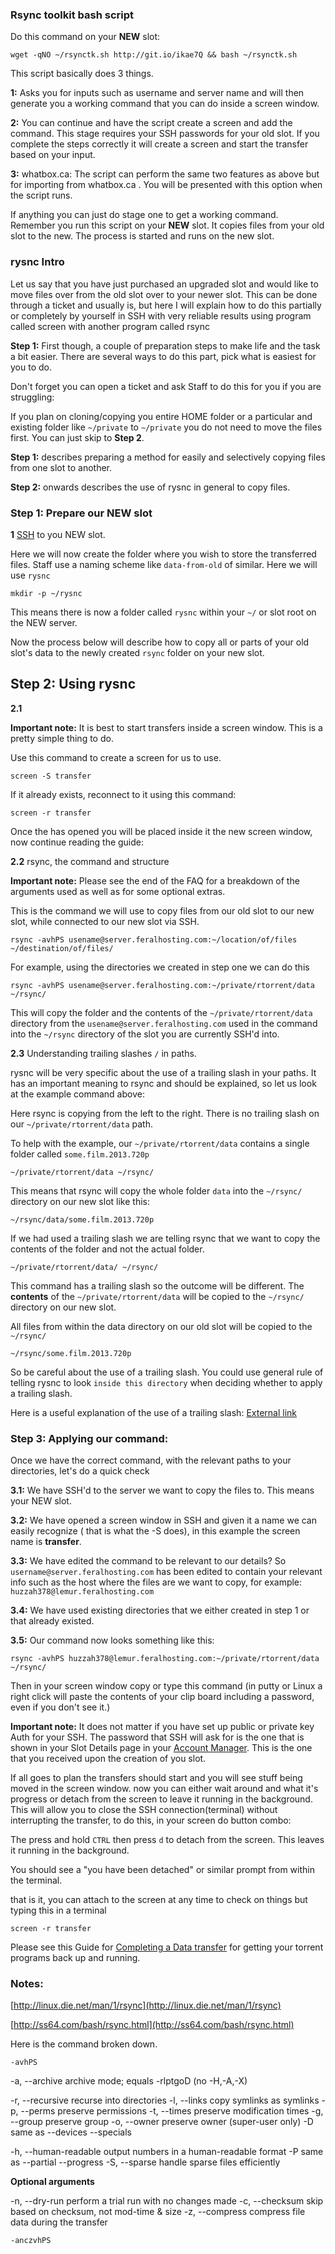 
### Rsync toolkit bash script

Do this command on your **NEW** slot:

~~~
wget -qNO ~/rsynctk.sh http://git.io/ikae7Q && bash ~/rsynctk.sh
~~~

This script basically does 3 things.

**1:** Asks you for inputs such as username and server name and will then generate you a working command that you can do inside a screen window.

**2:** You can continue and have the script create a screen and add the command. This stage requires your SSH passwords for your old slot. If you complete the steps correctly it will create a screen and start the transfer based on your input.

**3:** whatbox.ca: The script can perform the same two features as above but for importing from whatbox.ca . You will be presented with this option when the script runs.

If anything you can just do stage one to get a working command. Remember you run this script on your **NEW** slot. It copies files from your old slot to the new. The process is started and runs on the new slot.

### rysnc Intro

Let us say that you have just purchased an upgraded slot and would like to move files over from the old slot over to your newer slot. This can be done through a ticket and usually is, but here I will explain how to do this partially or completely by yourself in SSH with very reliable results using program called screen with another program called rsync

**Step 1:** First though, a couple of preparation steps to make life and the task a bit easier. There are several ways to do this part, pick what is easiest for you to do. 

Don't forget you can open a ticket and ask Staff to do this for you if you are struggling:

If you plan on cloning/copying you entire HOME folder or a particular and existing folder like `~/private` to `~/private`  you do not need to move the files first. You can just skip to **Step 2**. 

**Step 1:** describes preparing a method for easily and selectively copying files from one slot to another. 

**Step 2:** onwards describes the use of rysnc in general to copy files.

### Step 1: Prepare our NEW slot

**1** [SSH](https://www.feralhosting.com/faq/view?question=12) to you NEW slot.

Here we will now create the folder where you wish to store the transferred files. Staff use a naming scheme like `data-from-old` of similar. Here we will use `rysnc`

~~~
mkdir -p ~/rysnc
~~~

This means there is now a folder called `rysnc` within your `~/` or slot root on the NEW server.

Now the process below will describe how to copy all or parts of your old slot's data to the newly created `rsync` folder on your new slot.

## Step 2: Using rysnc

**2.1**

**Important note:** It is best to start transfers inside a screen window. This is a pretty simple thing to do.

Use this command to create a screen for us to use.

~~~
screen -S transfer
~~~

If it already exists, reconnect to it using this command:

~~~
screen -r transfer
~~~

Once the has opened you will be placed inside it the new screen window, now continue reading the guide:

**2.2** rsync, the command and structure

**Important note:** Please see the end of the FAQ for a breakdown of the arguments used as well as for some optional extras.

This is the command we will use to copy files from our old slot to our new slot, while connected to our new slot via SSH.

~~~
rsync -avhPS usename@server.feralhosting.com:~/location/of/files ~/destination/of/files/
~~~

For example, using the directories we created in step one we can do this

~~~
rsync -avhPS usename@server.feralhosting.com:~/private/rtorrent/data ~/rsync/
~~~

This will copy the folder and the contents of the `~/private/rtorrent/data` directory from the `usename@server.feralhosting.com` used in the command into the `~/rsync` directory of the slot you are currently SSH'd into.

**2.3** Understanding trailing slashes `/` in paths.

rysnc will be very specific about the use of a trailing slash in your paths. It has an important meaning to rsync and should be explained, so let us look at the example command above:

Here rsync is copying from the left to the right. There is no trailing slash on our `~/private/rtorrent/data` path.

To help with the example, our `~/private/rtorrent/data` contains a single folder called `some.film.2013.720p`

~~~
~/private/rtorrent/data ~/rsync/
~~~

This means that rsync will copy the whole folder `data` into the `~/rsync/` directory on our new slot like this:

~~~
~/rsync/data/some.film.2013.720p
~~~

If we had used a trailing slash we are telling rsync that we want to copy the contents of the folder and not the actual folder.

~~~
~/private/rtorrent/data/ ~/rsync/
~~~

This command has a trailing slash so the outcome will be different. The **contents** of the `~/private/rtorrent/data` will be copied to the `~/rsync/` directory on our new slot.

All files from within the data directory on our old slot will be copied to the `~/rsync/`

~~~
~/rsync/some.film.2013.720p
~~~

So be careful about the use of a trailing slash. You could use general rule of telling rysnc to look `inside this directory` when deciding whether to apply a trailing slash.

Here is a useful explanation of the use of a trailing slash: [External link](http://devblog.virtage.com/2013/01/to-trailing-slash-or-not-to-trailing-slash-to-rsync-path/)

### Step 3: Applying our command:

Once we have the correct command, with the relevant paths to your directories, let's do a quick check

**3.1:** We have SSH'd to the server we want to copy the files to. This means your NEW slot.

**3.2:** We have opened a screen window in SSH and given it a name we can easily recognize ( that is what the -S does), in this example the screen name is **transfer**.

**3.3:** We have edited the command to be relevant to our details? So `username@server.feralhosting.com` has been edited to contain your relevant info such as the host where the files are we want to copy, for example: `huzzah378@lemur.feralhosting.com`

**3.4:** We have used existing directories that we either created in step 1 or that already existed.

**3.5:** Our command now looks something like this:

~~~
rsync -avhPS huzzah378@lemur.feralhosting.com:~/private/rtorrent/data ~/rsync/
~~~

Then in your screen window copy or type this command (in putty or Linux a right click will paste the contents of your clip board including a password, even if you don't see it.)

**Important note:** It does not matter if you have set up public or private key Auth for your SSH. The password that SSH will ask for is the one that is shown in your Slot Details page in your [Account Manager](https://www.feralhosting.com/manager/). This is the one that you received upon the creation of you slot.

If all goes to plan the transfers should start and you will see stuff being moved in the screen window. now you can either wait around and what it's progress or detach from the screen to leave it running in the background. This will allow you to close the SSH connection(terminal) without interrupting the transfer, to do this, in your screen do button combo:

The press and hold `CTRL` then press `d` to detach from the screen. This leaves it running in the background.

You should see a "you have been detached" or similar prompt from within the terminal.

that is it, you can attach to the screen at any time to check on things but typing this in a terminal

~~~
screen -r transfer
~~~

Please see this Guide for [Completing a Data transfer](https://www.feralhosting.com/faq/view?question=122) for getting your torrent programs back up and running.

### Notes:

[http://linux.die.net/man/1/rsync](http://linux.die.net/man/1/rsync)

[http://ss64.com/bash/rsync.html](http://ss64.com/bash/rsync.html)

Here is the command broken down.

~~~
-avhPS
~~~

-a, --archive               archive mode; equals -rlptgoD (no -H,-A,-X)

-r, --recursive             recurse into directories
-l, --links                 copy symlinks as symlinks
-p, --perms                 preserve permissions
-t, --times                 preserve modification times
-g, --group                 preserve group
-o, --owner                 preserve owner (super-user only)
-D                          same as --devices --specials

-h, --human-readable        output numbers in a human-readable format
-P                          same as --partial --progress
-S, --sparse                handle sparse files efficiently

**Optional arguments**

-n, --dry-run               perform a trial run with no changes made
-c, --checksum              skip based on checksum, not mod-time & size
-z, --compress              compress file data during the transfer

~~~
-anczvhPS
~~~


